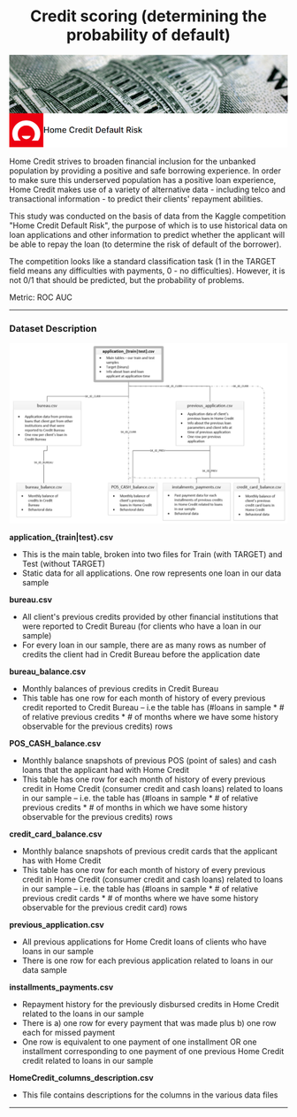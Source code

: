 <div id="header" align="center">
    <h1>Credit scoring (determining the probability of default)</h1>
</div>

<div id="picture" align="center"
    <a href="https://github.com/dmitps/default-probability-home-credit/blob/main/images/Home%20Credit%20Default%20Risk.png">
        <img src="https://github.com/dmitps/default-probability-home-credit/blob/main/images/Home%20Credit%20Default%20Risk.png">
    </a>
</div>

Home Credit strives to broaden financial inclusion for the unbanked population by providing a positive and safe borrowing experience. In order to make sure this underserved population has a positive loan experience, Home Credit makes use of a variety of alternative data - including telco and transactional information - to predict their clients' repayment abilities.

This study was conducted on the basis of data from the Kaggle competition "Home Credit Default Risk", the purpose of which is to use historical data on loan applications and other information to predict whether the applicant will be able to repay the loan (to determine the risk of default of the borrower).

The competition looks like a standard classification task (1 in the TARGET field means any difficulties with payments, 0 - no difficulties). However, it is not 0/1 that should be predicted, but the probability of problems.

Metric: ROC AUC

____

### Dataset Description

<div id="picture" align="center"
    <a href="https://github.com/dmitps/default-probability-home-credit/blob/main/images/Data.png">
        <img src="https://github.com/dmitps/default-probability-home-credit/blob/main/images/Data.png">
    </a>
</div>

**application_{train|test}.csv**
* This is the main table, broken into two files for Train (with TARGET) and Test (without TARGET)
* Static data for all applications. One row represents one loan in our data sample

**bureau.csv**
* All client's previous credits provided by other financial institutions that were reported to Credit Bureau (for clients who have a loan in our sample)
* For every loan in our sample, there are as many rows as number of credits the client had in Credit Bureau before the application date

**bureau_balance.csv**
* Monthly balances of previous credits in Credit Bureau
* This table has one row for each month of history of every previous credit reported to Credit Bureau – i.e the table has (#loans in sample * # of relative previous credits * # of months where we have some history observable for the previous credits) rows

**POS_CASH_balance.csv**
* Monthly balance snapshots of previous POS (point of sales) and cash loans that the applicant had with Home Credit
* This table has one row for each month of history of every previous credit in Home Credit (consumer credit and cash loans) related to loans in our sample – i.e. the table has (#loans in sample * # of relative previous credits * # of months in which we have some history observable for the previous credits) rows


**credit_card_balance.csv**
* Monthly balance snapshots of previous credit cards that the applicant has with Home Credit
* This table has one row for each month of history of every previous credit in Home Credit (consumer credit and cash loans) related to loans in our sample – i.e. the table has (#loans in sample * # of relative previous credit cards * # of months where we have some history observable for the previous credit card) rows

**previous_application.csv**
* All previous applications for Home Credit loans of clients who have loans in our sample
* There is one row for each previous application related to loans in our data sample

**installments_payments.csv**
* Repayment history for the previously disbursed credits in Home Credit related to the loans in our sample
* There is a) one row for every payment that was made plus b) one row each for missed payment
* One row is equivalent to one payment of one installment OR one installment corresponding to one payment of one previous Home Credit credit related to loans in our sample

**HomeCredit_columns_description.csv**
* This file contains descriptions for the columns in the various data files

____

